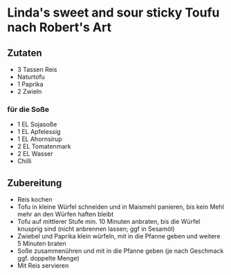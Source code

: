 # Linda's sweet and sour sticky Toufu nach Robert's Art
## Zutaten
- 3 Tassen Reis
- Naturtofu
- 1 Paprika
- 2 Zwieln
### für die Soße
- 1 EL Sojasoße
- 1 EL Apfelessig
- 1 EL Ahornsirup
- 2 EL Tomatenmark
- 2 EL Wasser
- Chilli
## Zubereitung 
- Reis kochen 
- Tofu in kleine Würfel schneiden und in Maismehl panieren, bis kein Mehl mehr an den Würfen haften bleibt
- Tofu auf mittlerer Stufe min. 10 Minuten anbraten, bis die Würfel knusprig sind (nicht anbrennen lassen; ggf in Sesamöl)
- Zwiebel und Paprika klein würfeln, mit in die Pfanne geben und weitere 5 Minuten braten
- Soße zusammenühren und mit in die Pfanne geben (je nach Geschmack ggf. doppelte Menge)
- Mit Reis servieren
